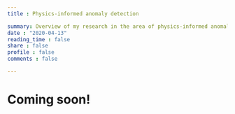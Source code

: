 ```yaml
---
title : Physics-informed anomaly detection

summary: Overview of my research in the area of physics-informed anomaly detection
date : "2020-04-13"
reading_time : false
share : false
profile : false
comments : false

---
```


# Coming soon!
